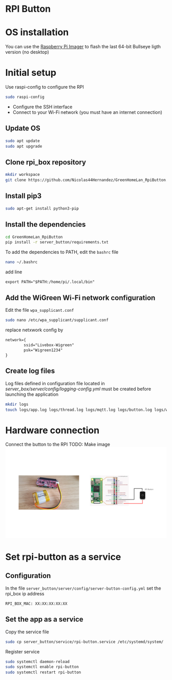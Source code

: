 # RPI Button

# OS installation
You can use the [Raspberry Pi Imager](https://www.raspberrypi.com/software/) to flash the last 64-bit Bullseye ligth version (no desktop)


# Initial setup

Use raspi-config to configure the RPI
```bash
sudo raspi-config
```
- Configure the SSH interface
- Connect to your Wi-Fi network (you must have an internet connection)

## Update OS

```bash
sudo apt update
sudo apt upgrade
```

## Clone rpi_box repository

```bash
mkdir workspace
git clone https://github.com/Nicolas44Hernandez/GreenHomeLan_RpiButton.git
```

## Install pip3

```bash
sudo apt-get install python3-pip
```

## Install the dependencies
```bash
cd GreenHomeLan_RpiButton
pip install -r server_button/requirements.txt
```

To add the dependencies to PATH, edit the `bashrc` file

```bash
nano ~/.bashrc
```
add line
```
export PATH="$PATH:/home/pi/.local/bin"
```

## Add the WiGreen Wi-Fi network configuration

Edit the file `wpa_supplicant.conf`
```bash
sudo nano /etc/wpa_supplicant/supplicant.conf
```

replace netxwork config by
```
network={
        ssid="Livebox-Wigreen"
        psk="Wigreen1234"
}
```

## Create log files

Log files defined in configuration file located in *server_box/server/config/logging-config.yml* must be created before launching the application

```bash
mkdir logs
touch logs/app.log logs/thread.log logs/mqtt.log logs/button.log logs/wifi_connection.log
```

# Hardware connection
Connect the button to the RPI
TODO: Make image
![RPI button connection](../images/rpi-button.png)

# Set rpi-button as a service


## Configuration
In the file `server_button/server/config/server-button-config.yml` set the rpi_box ip address

```
RPI_BOX_MAC: XX:XX:XX:XX:XX
```

## Set the app as a service

Copy the service file
```bash
sudo cp server_button/service/rpi-button.service /etc/systemd/system/
```

Register service
```bash
sudo systemctl daemon-reload
sudo systemctl enable rpi-button
sudo systemctl restart rpi-button
```
